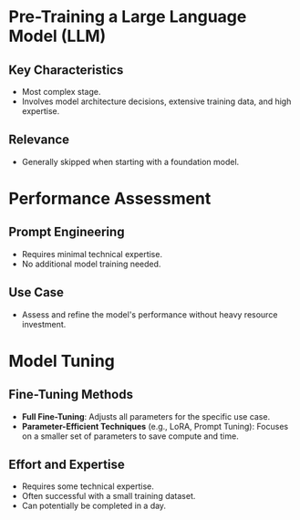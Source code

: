 # Pre-Training a Large Language Model (LLM)

## Key Characteristics
- Most complex stage.
- Involves model architecture decisions, extensive training data, and high expertise.

## Relevance
- Generally skipped when starting with a foundation model.

# Performance Assessment

## Prompt Engineering
- Requires minimal technical expertise.
- No additional model training needed.

## Use Case
- Assess and refine the model's performance without heavy resource investment.

# Model Tuning

## Fine-Tuning Methods
- **Full Fine-Tuning**: Adjusts all parameters for the specific use case.
- **Parameter-Efficient Techniques** (e.g., LoRA, Prompt Tuning): Focuses on a smaller set of parameters to save compute and time.

## Effort and Expertise
- Requires some technical expertise.
- Often successful with a small training dataset.
- Can potentially be completed in a day.
